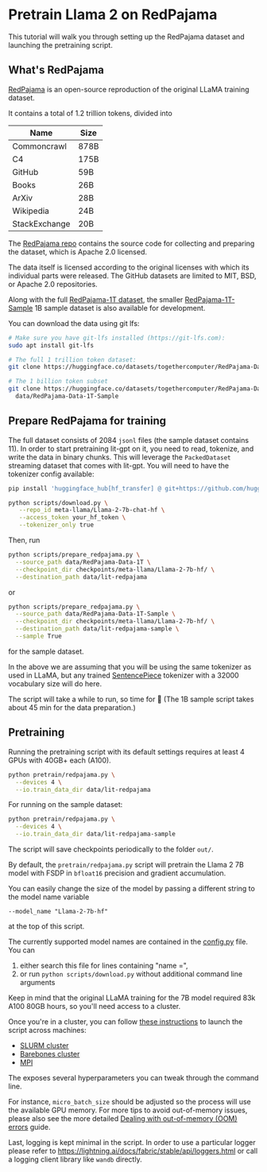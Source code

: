 # Pretrain Llama 2 on RedPajama

This tutorial will walk you through setting up the RedPajama dataset and launching the pretraining script.

## What's RedPajama

[RedPajama](https://github.com/togethercomputer/RedPajama-Data) is an open-source reproduction of the original LLaMA training dataset.

It contains a total of 1.2 trillion tokens, divided into

| Name          | Size |
|---------------|------|
| Commoncrawl   | 878B |
| C4            | 175B |
| GitHub        | 59B  |
| Books         | 26B  |
| ArXiv         | 28B  |
| Wikipedia     | 24B  |
| StackExchange | 20B  |

The [RedPajama repo](https://github.com/togethercomputer/RedPajama-Data) contains the source code for collecting and preparing the dataset, which is Apache 2.0 licensed.

The data itself is licensed according to the original licenses with which its individual parts were released.
The GitHub datasets are limited to MIT, BSD, or Apache 2.0 repositories.

Along with the full [RedPajama-1T dataset](https://huggingface.co/datasets/togethercomputer/RedPajama-Data-1T),
the smaller [RedPajama-1T-Sample](https://huggingface.co/datasets/togethercomputer/RedPajama-Data-1T-Sample) 1B sample dataset is also available for development.

You can download the data using git lfs:

```bash
# Make sure you have git-lfs installed (https://git-lfs.com):
sudo apt install git-lfs
```

```bash
# The full 1 trillion token dataset:
git clone https://huggingface.co/datasets/togethercomputer/RedPajama-Data-1T data/RedPajama-Data-1T
```

```bash
# The 1 billion token subset
git clone https://huggingface.co/datasets/togethercomputer/RedPajama-Data-1T-Sample \
  data/RedPajama-Data-1T-Sample
```

## Prepare RedPajama for training

The full dataset consists of 2084 `jsonl` files (the sample dataset contains 11). In order to start pretraining lit-gpt
on it, you need to read, tokenize, and write the data in binary chunks. This will leverage the `PackedDataset`
streaming dataset that comes with lit-gpt. You will need to have the tokenizer config available:

```bash
pip install 'huggingface_hub[hf_transfer] @ git+https://github.com/huggingface/huggingface_hub' sentencepiece

python scripts/download.py \
   --repo_id meta-llama/Llama-2-7b-chat-hf \
   --access_token your_hf_token \
   --tokenizer_only true
```

Then, run

```bash
python scripts/prepare_redpajama.py \
  --source_path data/RedPajama-Data-1T \
  --checkpoint_dir checkpoints/meta-llama/Llama-2-7b-hf/ \
  --destination_path data/lit-redpajama
```

or

```bash
python scripts/prepare_redpajama.py \
  --source_path data/RedPajama-Data-1T-Sample \
  --checkpoint_dir checkpoints/meta-llama/Llama-2-7b-hf/ \
  --destination_path data/lit-redpajama-sample \
  --sample True
```

for the sample dataset.

In the above we are assuming that you will be using the same tokenizer as used in LLaMA, but any trained [SentencePiece](https://github.com/google/sentencepiece) tokenizer with a 32000 vocabulary size will do here.

The script will take a while to run, so time for :tea: (The 1B sample script takes about 45 min for the data preparation.)

## Pretraining

Running the pretraining script with its default settings requires at least 4 GPUs with 40GB+ each (A100).

```bash
python pretrain/redpajama.py \
  --devices 4 \
  --io.train_data_dir data/lit-redpajama
```

For running on the sample dataset:

```bash
python pretrain/redpajama.py \
  --devices 4 \
  --io.train_data_dir data/lit-redpajama-sample
```

The script will save checkpoints periodically to the folder `out/`.

By default, the `pretrain/redpajama.py` script will pretrain the Llama 2 7B model with FSDP in
`bfloat16` precision and gradient accumulation.

You can easily change the size of the model by passing a different string to the model name variable

```shell
--model_name "Llama-2-7b-hf"
```

at the top of this script.

The currently supported model names are contained in the [config.py](https://github.com/Lightning-AI/lit-gpt/lit_gpt/config.py) file.
You can

1) either search this file for lines containing "name =",
2) or run `python scripts/download.py` without additional command line arguments

Keep in mind that the original LLaMA training for the 7B model required 83k A100 80GB
hours, so you'll need access to a cluster.

Once you're in a cluster, you can follow [these instructions](https://lightning.ai/docs/fabric/stable/fundamentals/launch.html#launch-on-a-cluster)
to launch the script across machines:

- [SLURM cluster](https://lightning.ai/docs/fabric/stable/guide/multi_node/slurm.html)
- [Barebones cluster](https://lightning.ai/docs/fabric/stable/guide/multi_node/barebones.html)
- [MPI](https://lightning.ai/docs/fabric/stable/guide/multi_node/other.html)

The exposes several hyperparameters you can tweak through the command line.

For instance, `micro_batch_size` should be adjusted so the process will use the available
GPU memory. For more tips to avoid out-of-memory issues, please also see the more detailed
[Dealing with out-of-memory (OOM) errors](oom.md) guide.

Last, logging is kept minimal in the script. In order to use a particular logger
please refer to <https://lightning.ai/docs/fabric/stable/api/loggers.html> or
call a logging client library like `wandb` directly.
